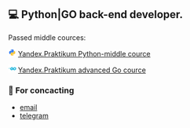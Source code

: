 ## 💻 Python|GO back-end developer.

Passed middle cources:

<img src="images/python.png?raw=true" width="16"/> [Yandex.Praktikum Python-middle cource](https://practicum.yandex.ru/profile/middle-python/)

<img src="images/golang.png?raw=true" width="16"/>  [Yandex.Praktikum advanced Go cource](https://practicum.yandex.ru/profile/go-advanced/)


### 💬 For concacting 

- [email](mailto:dimk00z@gmail.com) 
- [telegram](https://t.me/dimk_smith)
